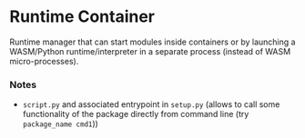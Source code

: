# Runtime Container

Runtime manager that can start modules inside containers or by launching a WASM/Python runtime/interpreter in a separate process (instead of WASM micro-processes).

### Notes

- `script.py` and associated entrypoint in `setup.py` (allows to call some functionality of the package directly from command line (try `package_name cmd1`))
